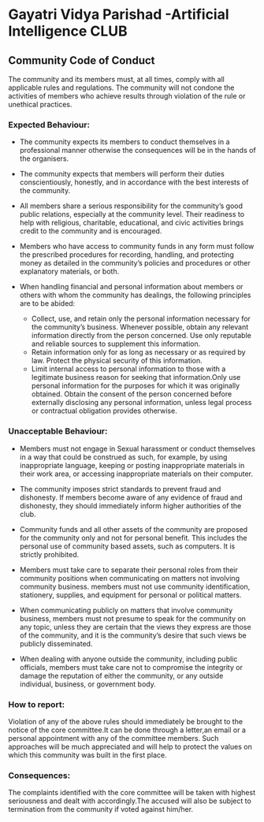 # Gayatri Vidya Parishad -Artificial Intelligence CLUB

## Community Code of Conduct
The community and its members must, at all times, comply with all applicable rules and regulations. The community will not condone the activities of members who achieve results through violation of the rule or unethical practices.

### Expected Behaviour:
- The community expects its members to conduct themselves in a professional manner otherwise the consequences will be in the hands of the organisers. 

- The community expects that members will perform their duties conscientiously, honestly, and in accordance with the best interests of the community. 

- All members share a serious responsibility for the community’s good public relations, especially at the community level. Their readiness to help with religious, charitable, educational, and civic activities brings credit to the community and is encouraged. 

- Members who have access to community funds in any form must follow the prescribed procedures for recording, handling, and protecting money as detailed in the community’s policies and procedures or other explanatory materials, or both. 

- When handling financial and personal information about members or others with whom the community has dealings, the following principles are to be abided: 
  - Collect, use, and retain only the personal information necessary for the community’s business. Whenever possible, obtain any relevant information directly from the person concerned. Use only reputable and reliable sources to supplement this information. 
  - Retain information only for as long as necessary or as required by law. Protect the physical security of this information. 
  - Limit internal access to personal information to those with a legitimate business reason for seeking that information.Only use personal information for the purposes for which it was originally obtained. Obtain the consent of the person concerned before externally disclosing any personal information, unless legal process or contractual obligation provides otherwise. 


### Unacceptable Behaviour:

- Members must not engage in Sexual harassment or conduct themselves in a way that could be construed as such, for example, by using inappropriate language, keeping or posting inappropriate materials in their work area, or accessing inappropriate materials on their computer.

- The community imposes strict standards to prevent fraud and dishonesty. If members become aware of any evidence of fraud and dishonesty, they should immediately inform higher authorities of the club. 

- Community funds and all other assets of the community are proposed for the community only and not for personal benefit. This includes the personal use of community based assets, such as computers. It is strictly prohibited.

- Members must take care to separate their personal roles from their community positions when communicating on matters not involving community business. members must not use community identification, stationery, supplies, and equipment for personal or political matters.

- When communicating publicly on matters that involve community business, members must not presume to speak for the community on any topic, unless they are certain that the views they express are those of the community, and it is the community’s desire that such views be publicly disseminated.

- When dealing with anyone outside the community, including public officials, members must take care not to compromise the integrity or damage the reputation of either the community, or any outside individual, business, or government body.

### How to report:
Violation of any of the above rules should immediately be brought to the notice of the core committee.It can be done through a letter,an email or a personal appointment with any of the committee members. Such approaches will be much appreciated and will help to protect the values on which  this community was built in the first place.

### Consequences:
The complaints identified with the core committee will be taken with highest seriousness and dealt with accordingly.The accused will also be subject to termination from the community if voted against him/her.









